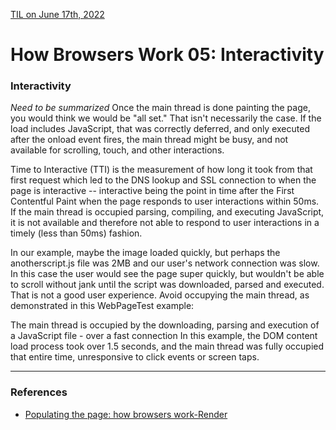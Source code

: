 [TIL on June 17th, 2022](../../TIL/2022/06/06-17-2022.md)
# **How Browsers Work 05: Interactivity**

### Interactivity
*Need to be summarized*
Once the main thread is done painting the page, you would think we would be "all set." That isn't necessarily the case. If the load includes JavaScript, that was correctly deferred, and only executed after the onload event fires, the main thread might be busy, and not available for scrolling, touch, and other interactions.

Time to Interactive (TTI) is the measurement of how long it took from that first request which led to the DNS lookup and SSL connection to when the page is interactive -- interactive being the point in time after the First Contentful Paint when the page responds to user interactions within 50ms. If the main thread is occupied parsing, compiling, and executing JavaScript, it is not available and therefore not able to respond to user interactions in a timely (less than 50ms) fashion.

In our example, maybe the image loaded quickly, but perhaps the anotherscript.js file was 2MB and our user's network connection was slow. In this case the user would see the page super quickly, but wouldn't be able to scroll without jank until the script was downloaded, parsed and executed. That is not a good user experience. Avoid occupying the main thread, as demonstrated in this WebPageTest example:

The main thread is occupied by the downloading, parsing and execution of a JavaScript file - over a fast connection
In this example, the DOM content load process took over 1.5 seconds, and the main thread was fully occupied that entire time, unresponsive to click events or screen taps.


___

### References
- [Populating the page: how browsers work-Render](https://developer.mozilla.org/en-US/docs/Web/Performance/How_browsers_work#render)